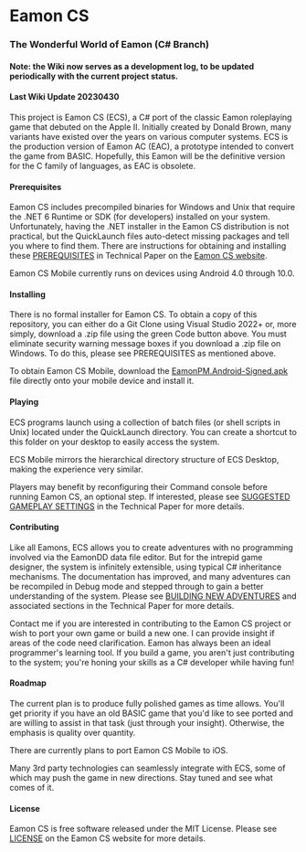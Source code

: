 # Eamon CS
### The Wonderful World of Eamon (C# Branch)

#### Note: the Wiki now serves as a development log, to be updated periodically with the current project status.

#### Last Wiki Update 20230430

This project is Eamon CS (ECS), a C# port of the classic Eamon roleplaying game that debuted on the Apple II.  Initially created by Donald Brown, many variants have existed over the years on various computer systems.  ECS is the production version of Eamon AC (EAC), a prototype intended to convert the game from BASIC.  Hopefully, this Eamon will be the definitive version for the C family of languages, as EAC is obsolete.

#### Prerequisites

Eamon CS includes precompiled binaries for Windows and Unix that require the .NET 6 Runtime or SDK (for developers) installed on your system.  Unfortunately, having the .NET installer in the Eamon CS distribution is not practical, but the QuickLaunch files auto-detect missing packages and tell you where to find them.  There are instructions for obtaining and installing these [PREREQUISITES](https://TheRealEamonCS.github.io/pages/TechnicalPaper/TechnicalPaper.html#ECSTP2) in Technical Paper on the [Eamon CS website](https://TheRealEamonCS.github.io).

Eamon CS Mobile currently runs on devices using Android 4.0 through 10.0.

#### Installing

There is no formal installer for Eamon CS.  To obtain a copy of this repository, you can either do a Git Clone using Visual Studio 2022+ or, more simply, download a .zip file using the green Code button above.  You must eliminate security warning message boxes if you download a .zip file on Windows.  To do this, please see PREREQUISITES as mentioned above.

To obtain Eamon CS Mobile, download the [EamonPM.Android-Signed.apk](https://github.com/TheRealEamonCS/Eamon-CS-Misc/tree/master/System/Bin) file directly onto your mobile device and install it.

#### Playing

ECS programs launch using a collection of batch files (or shell scripts in Unix) located under the QuickLaunch directory.  You can create a shortcut to this folder on your desktop to easily access the system.

ECS Mobile mirrors the hierarchical directory structure of ECS Desktop, making the experience very similar.

Players may benefit by reconfiguring their Command console before running Eamon CS, an optional step. If interested, please see [SUGGESTED GAMEPLAY SETTINGS](https://TheRealEamonCS.github.io/pages/TechnicalPaper/TechnicalPaper.html#ECSTP6) in the Technical Paper for more details.

#### Contributing

Like all Eamons, ECS allows you to create adventures with no programming involved via the EamonDD data file editor.  But for the intrepid game designer, the system is infinitely extensible, using typical C# inheritance mechanisms.  The documentation has improved, and many adventures can be recompiled in Debug mode and stepped through to gain a better understanding of the system.  Please see [BUILDING NEW ADVENTURES](https://TheRealEamonCS.github.io/pages/TechnicalPaper/TechnicalPaper.html#ECSTP10) and associated sections in the Technical Paper for more details.

Contact me if you are interested in contributing to the Eamon CS project or wish to port your own game or build a new one.  I can provide insight if areas of the code need clarification.  Eamon has always been an ideal programmer's learning tool.  If you build a game, you aren't just contributing to the system; you're honing your skills as a C# developer while having fun!

#### Roadmap

The current plan is to produce fully polished games as time allows.  You'll get priority if you have an old BASIC game that you'd like to see ported and are willing to assist in that task (just through your insight).  Otherwise, the emphasis is quality over quantity.

There are currently plans to port Eamon CS Mobile to iOS.

Many 3rd party technologies can seamlessly integrate with ECS, some of which may push the game in new directions.  Stay tuned and see what comes of it.

#### License

Eamon CS is free software released under the MIT License.  Please see [LICENSE](https://TheRealEamonCS.github.io/pages/LICENSE.html) on the Eamon CS website for more details.

